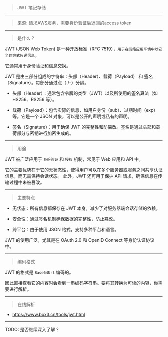 > JWT 笔记存储

---

> 来源: 请求AWS服务，需要身份验证后返回的access token

---

> 是什么？

JWT (JSON Web Token) 是一种开放标准（RFC 7519），`用于在网络应用环境中以安全的方式传递信息`。

它通常用于身份验证和信息交换。

JWT 是由三部分组成的字符串：头部（Header）、载荷（Payload） 和 签名（Signature）。每部分通过点（./-）分隔。

- 头部（Header）：通常包含令牌的类型（JWT）以及所使用的签名算法（如 HS256、RS256 等）。

- 载荷（Payload）：包含实际的信息，如用户身份（sub）、过期时间（exp）等。它是一个 JSON 对象，可以是公开的声明或私有的声明。

- 签名（Signature）：用于确保 JWT 的完整性和防篡改。签名是通过头部和载荷部分与密钥进行加密生成的。

---

> 用途

JWT 被广泛应用于 `身份验证` 和 `授权` 机制，常见于 Web 应用和 API 中。

它的主要优势在于它的无状态性，使得用户可以在多个服务器或服务之间共享认证信息，而无需保持会话状态。
此外，JWT 还可用于保护 API 请求，确保信息在传输过程中未被篡改。

---

> 主要特点

- 无状态：所有信息都保存在 JWT 本身，减少了对服务器端会话存储的依赖。

- 安全性：通过签名机制确保数据的完整性，防止篡改。

- 跨平台：由于使用 JSON 格式，支持多种平台和语言。

JWT 的使用广泛，尤其是在 OAuth 2.0 和 OpenID Connect 等身份认证协议中。

---

> 编码格式

JWT 的格式是 `Base64Url` 编码的。

因此直接查看它的内容时会看到一串编码字符串。要将其转换为可读的内容，你需要进行解析。

---

> 在线解析

- https://www.box3.cn/tools/jwt.html

---

TODO: 是否继续深入了解？